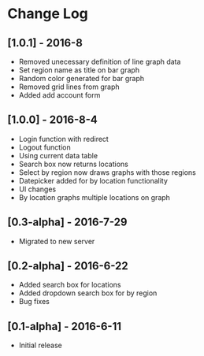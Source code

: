 # Change Log

## [1.0.1] - 2016-8
- Removed unecessary definition of line graph data
- Set region name as title on bar graph
- Random color generated for bar graph
- Removed grid lines from graph
- Added add account form

## [1.0.0] - 2016-8-4
- Login function with redirect
- Logout function
- Using current data table
- Search box now returns locations
- Select by region now draws graphs with those regions
- Datepicker added for by location functionality
- UI changes
- By location graphs multiple locations on graph

## [0.3-alpha] - 2016-7-29
- Migrated to new server

## [0.2-alpha] - 2016-6-22
- Added search box for locations
- Added dropdown search box for by region
- Bug fixes

## [0.1-alpha] - 2016-6-11
- Initial release